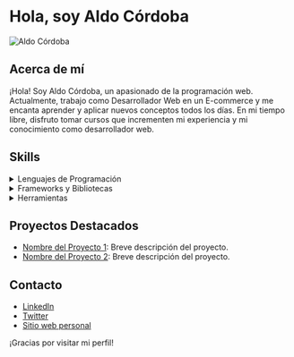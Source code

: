 <!-- README.md -->

# Hola, soy Aldo Córdoba

<img src="https://avatars.githubusercontent.com/u/134328269?v=4" alt="Aldo Córdoba" width="100" height="100">

## Acerca de mí

¡Hola! Soy Aldo Córdoba, un apasionado de la programación web. Actualmente, trabajo como Desarrollador Web en un E-commerce y me encanta aprender y aplicar nuevos conceptos todos los días. En mi tiempo libre, disfruto tomar cursos que incrementen mi experiencia y mi conocimiento como desarrollador web.

## Skills

<details>
  <summary>Lenguajes de Programación</summary>
  <ul>
    <br>
    <img src="https://raw.githubusercontent.com/devicons/devicon/master/icons/html5/html5-original.svg" alt="HTML" width="40" height="40">
    <img src="https://raw.githubusercontent.com/devicons/devicon/master/icons/css3/css3-plain-wordmark.svg" alt="CSS" width="40" height="40">
    <img src="https://raw.githubusercontent.com/devicons/devicon/master/icons/javascript/javascript-original.svg" alt="Javascript" width="40" height="40">
    <img src="https://raw.githubusercontent.com/devicons/devicon/master/icons/csharp/csharp-original.svg" alt="C#" width="40" height="40">
    <img src="https://raw.githubusercontent.com/devicons/devicon/master/icons/php/php-original.svg" alt="PHP" width="50" height="50">
    <img src="https://raw.githubusercontent.com/devicons/devicon/master/icons/mysql/mysql-original-wordmark.svg" alt="MySQL" width="45" height="45">
    <img src="https://www.svgrepo.com/show/303229/microsoft-sql-server-logo.svg" alt="SQL Server" width="45" height="45">
    <img src="https://raw.githubusercontent.com/devicons/devicon/master/icons/androidstudio/androidstudio-original.svg" alt="SQL Server" width="40" height="40">
  </ul>
</details>

<details>
  <summary>Frameworks y Bibliotecas</summary>
  <ul>
    <br>
    <img src="https://raw.githubusercontent.com/devicons/devicon/master/icons/laravel/laravel-plain-wordmark.svg" alt="Laravel" width="40" height="40">
    <img src="https://raw.githubusercontent.com/devicons/devicon/master/icons/vuejs/vuejs-original.svg" alt="Vue.js" width="34" height="40">
    <img src="https://raw.githubusercontent.com/devicons/devicon/master/icons/bootstrap/bootstrap-original.svg" alt="Bootstrap" width="40" height="40">
    
  </ul>
</details>

<details>
  <summary>Herramientas</summary>
  <ul>
    <br>
    <img src="https://raw.githubusercontent.com/devicons/devicon/master/icons/git/git-original.svg" alt="GIT" width="40" height="40">
    <img src="https://raw.githubusercontent.com/devicons/devicon/master/icons/github/github-original.svg" alt="GitHub" width="40" height="40">
    <img src="https://raw.githubusercontent.com/devicons/devicon/master/icons/gitlab/gitlab-original.svg" alt="GitLab" width="40" height="40">
    <img src="https://raw.githubusercontent.com/devicons/devicon/master/icons/vscode/vscode-original.svg" alt="Visual Studio Code" width="40" height="40">
    <img src="https://raw.githubusercontent.com/devicons/devicon/master/icons/visualstudio/visualstudio-plain.svg" alt="Visual Studio" width="40" height="40">
    <img src="https://raw.githubusercontent.com/devicons/devicon/master/icons/firebase/firebase-plain-wordmark.svg" alt="Firebase" width="40" height="40">
    <img src="https://www.svgrepo.com/show/354202/postman-icon.svg" alt="Postman" width="40" height="40">
    <img src="https://raw.githubusercontent.com/devicons/devicon/master/icons/linux/linux-original.svg" alt="Postman" width="40" height="40">
    <img src="https://raw.githubusercontent.com/devicons/devicon/master/icons/composer/composer-original.svg" alt="Composer" width="40" height="40">
    <img src="https://raw.githubusercontent.com/devicons/devicon/master/icons/dot-net/dot-net-original.svg" alt="Dotnet" width="40" height="40">
    <img src="https://raw.githubusercontent.com/devicons/devicon/master/icons/npm/npm-original-wordmark.svg alt="npm" width="40" height="40">
    <img src="https://raw.githubusercontent.com/devicons/devicon/master/icons/bash/bash-original.svg" alt="Bash" width="40" height="40">    
  </ul>
</details>

## Proyectos Destacados

- [Nombre del Proyecto 1](enlace-al-proyecto-1): Breve descripción del proyecto.
- [Nombre del Proyecto 2](enlace-al-proyecto-2): Breve descripción del proyecto.

## Contacto

- [LinkedIn](enlace-a-tu-perfil-de-LinkedIn)
- [Twitter](enlace-a-tu-perfil-de-Twitter)
- [Sitio web personal](enlace-a-tu-sitio-web)

¡Gracias por visitar mi perfil!
